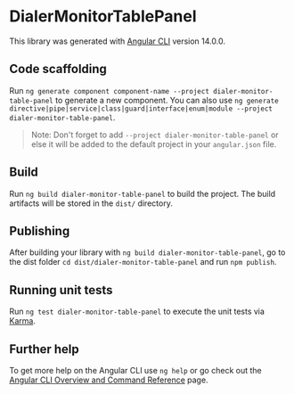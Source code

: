 # DialerMonitorTablePanel

This library was generated with [Angular CLI](https://github.com/angular/angular-cli) version 14.0.0.

## Code scaffolding

Run `ng generate component component-name --project dialer-monitor-table-panel` to generate a new component. You can also use `ng generate directive|pipe|service|class|guard|interface|enum|module --project dialer-monitor-table-panel`.
> Note: Don't forget to add `--project dialer-monitor-table-panel` or else it will be added to the default project in your `angular.json` file. 

## Build

Run `ng build dialer-monitor-table-panel` to build the project. The build artifacts will be stored in the `dist/` directory.

## Publishing

After building your library with `ng build dialer-monitor-table-panel`, go to the dist folder `cd dist/dialer-monitor-table-panel` and run `npm publish`.

## Running unit tests

Run `ng test dialer-monitor-table-panel` to execute the unit tests via [Karma](https://karma-runner.github.io).

## Further help

To get more help on the Angular CLI use `ng help` or go check out the [Angular CLI Overview and Command Reference](https://angular.io/cli) page.
